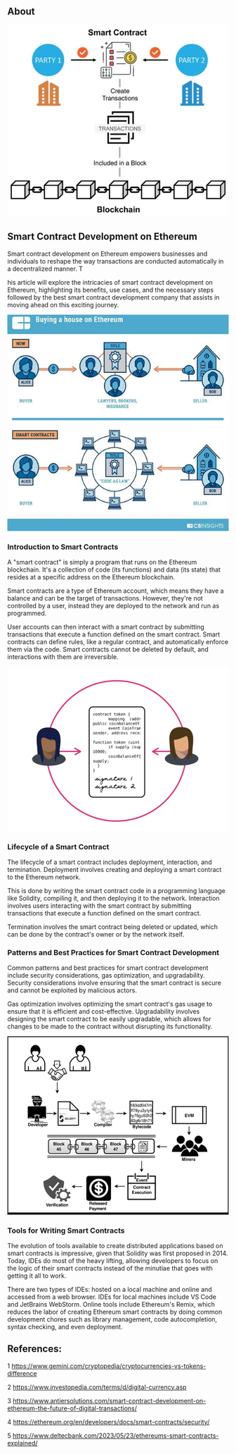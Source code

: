 ## About

![image](1.webp)

## Smart Contract Development on Ethereum

Smart contract development on Ethereum empowers businesses and individuals to reshape the way transactions are conducted automatically in a decentralized manner. T

his article will explore the intricacies of smart contract development on Ethereum, highlighting its benefits, use cases, and the necessary steps followed by the best smart contract development company that assists in moving ahead on this exciting journey.

![image](2.jpeg)

### Introduction to Smart Contracts

A "smart contract" is simply a program that runs on the Ethereum blockchain. It's a collection of code (its functions) and data (its state) that resides at a specific address on the Ethereum blockchain. 

Smart contracts are a type of Ethereum account, which means they have a balance and can be the target of transactions. However, they're not controlled by a user, instead they are deployed to the network and run as programmed. 

User accounts can then interact with a smart contract by submitting transactions that execute a function defined on the smart contract. Smart contracts can define rules, like a regular contract, and automatically enforce them via the code. Smart contracts cannot be deleted by default, and interactions with them are irreversible.

![image](3.png)

### Lifecycle of a Smart Contract

The lifecycle of a smart contract includes deployment, interaction, and termination. Deployment involves creating and deploying a smart contract to the Ethereum network. 

This is done by writing the smart contract code in a programming language like Solidity, compiling it, and then deploying it to the network. Interaction involves users interacting with the smart contract by submitting transactions that execute a function defined on the smart contract.

Termination involves the smart contract being deleted or updated, which can be done by the contract's owner or by the network itself.

### Patterns and Best Practices for Smart Contract Development

Common patterns and best practices for smart contract development include security considerations, gas optimization, and upgradability. Security considerations involve ensuring that the smart contract is secure and cannot be exploited by malicious actors. 

Gas optimization involves optimizing the smart contract's gas usage to ensure that it is efficient and cost-effective. Upgradability involves designing the smart contract to be easily upgradable, which allows for changes to be made to the contract without disrupting its functionality.

![image](4.ppm)

### Tools for Writing Smart Contracts

The evolution of tools available to create distributed applications based on smart contracts is impressive, given that Solidity was first proposed in 2014. Today, IDEs do most of the heavy lifting, allowing developers to focus on the logic of their smart contracts instead of the minutiae that goes with getting it all to work. 

There are two types of IDEs: hosted on a local machine and online and accessed from a web browser. IDEs for local machines include VS Code and JetBrains WebStorm. Online tools include Ethereum's Remix, which reduces the labor of creating Ethereum smart contracts by doing common development chores such as library management, code autocompletion, syntax checking, and even deployment.

## References:

1 https://www.gemini.com/cryptopedia/cryptocurrencies-vs-tokens-difference

2 https://www.investopedia.com/terms/d/digital-currency.asp

3 https://www.antiersolutions.com/smart-contract-development-on-ethereum-the-future-of-digital-transactions/

4 https://ethereum.org/en/developers/docs/smart-contracts/security/

5 https://www.deltecbank.com/2023/05/23/ethereums-smart-contracts-explained/